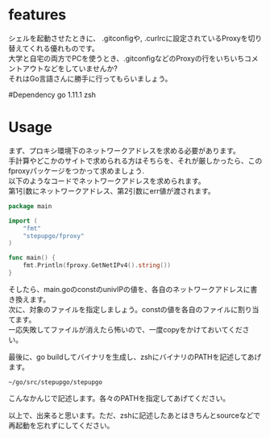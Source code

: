 # features
シェルを起動させたときに、 .gitconfigや, .curlrcに設定されているProxyを切り替えてくれる優れものです。  
大学と自宅の両方でPCを使うとき、.gitconfigなどのProxyの行をいちいちコメントアウトなどをしていませんか?  
それはGo言語さんに勝手に行ってもらいましょう。  

#Dependency
go 1.11.1
zsh

# Usage
まず、プロキシ環境下のネットワークアドレスを求める必要があります。  
手計算やどこかのサイトで求められる方はそちらを、それが厳しかったら、このfproxyパッケージをつかって求めましょう.  
以下のようなコードでネットワークアドレスを求められます。  
第1引数にネットワークアドレス、第2引数にerr値が渡されます。  
```go
package main

import (
	"fmt"
	"stepupgo/fproxy"
)

func main() {
	fmt.Println(fproxy.GetNetIPv4().string())
}
```

そしたら、main.goのconstのunivIPの値を、各自のネットワークアドレスに書き換えます。  
次に、対象のファイルを指定しましょう。constの値を各自のファイルに割り当てます。  
一応失敗してファイルが消えたら怖いので、一度copyをかけておいてください。

最後に、go buildしてバイナリを生成し、zshにバイナリのPATHを記述してあげます。  
 ```
~/go/src/stepupgo/stepupgo
``` 
こんなかんじで記述します。各々のPATHを指定してあげてください。

以上で、出来ると思います。ただ、zshに記述したあとはきちんとsourceなどで再起動を忘れずにしてください。  